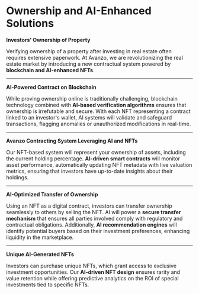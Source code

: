 # Ownership and AI-Enhanced Solutions

**Investors' Ownership of Property**

Verifying ownership of a property after investing in real estate often requires extensive paperwork. At Avanzo, we are revolutionizing the real estate market by introducing a new contractual system powered by **blockchain and AI-enhanced NFTs**.

***

**AI-Powered Contract on Blockchain**

While proving ownership online is traditionally challenging, blockchain technology combined with **AI-based verification algorithms** ensures that ownership is irrefutable and secure. With each NFT representing a contract linked to an investor's wallet, AI systems will validate and safeguard transactions, flagging anomalies or unauthorized modifications in real-time.

***

**Avanzo Contracting System Leveraging AI and NFTs**

Our NFT-based system will represent your ownership of assets, including the current holding percentage. **AI-driven smart contracts** will monitor asset performance, automatically updating NFT metadata with live valuation metrics, ensuring that investors have up-to-date insights about their holdings.

***

**AI-Optimized Transfer of Ownership**

Using an NFT as a digital contract, investors can transfer ownership seamlessly to others by selling the NFT. AI will power a **secure transfer mechanism** that ensures all parties involved comply with regulatory and contractual obligations. Additionally, **AI recommendation engines** will identify potential buyers based on their investment preferences, enhancing liquidity in the marketplace.

***

**Unique AI-Generated NFTs**

Investors can purchase unique NFTs, which grant access to exclusive investment opportunities. Our **AI-driven NFT design** ensures rarity and value retention while offering predictive analytics on the ROI of special investments tied to specific NFTs.
